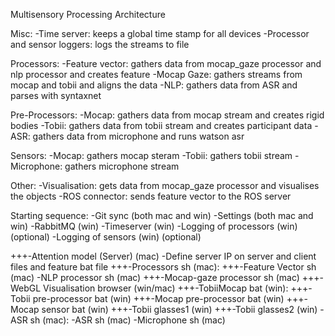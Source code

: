 Multisensory Processing Architecture

Misc:
-Time server: keeps a global time stamp for all devices
-Processor and sensor loggers: logs the streams to file

Processors:
-Feature vector: gathers data from mocap_gaze processor and nlp processor and creates feature
-Mocap Gaze: gathers streams from mocap and tobii and aligns the data
-NLP: gathers data from ASR and parses with syntaxnet

Pre-Processors:
-Mocap: gathers data from mocap stream and creates rigid bodies
-Tobii: gathers data from tobii stream and creates participant data
-ASR: gathers data from microphone and runs watson asr

Sensors:
-Mocap: gathers mocap steram
-Tobii: gathers tobii stream
-Microphone: gathers microphone stream

Other:
-Visualisation: gets data from mocap_gaze processor and visualises the objects
-ROS connector: sends feature vector to the ROS server

Starting sequence:
-Git sync (both mac and win)
-Settings (both mac and win)
-RabbitMQ (win)
-Timeserver (win)
    -Logging of processors (win) (optional)
    -Logging of sensors (win) (optional)

+++-Attention model (Server) (mac)
    -Define server IP on server and client files and feature bat file
+++-Processors sh (mac):
    +++-Feature Vector sh (mac)
    -NLP processor sh (mac)
    +++-Mocap-gaze processor sh (mac)
+++-WebGL Visualisation browser (win/mac)
+++-TobiiMocap bat (win):
    +++-Tobii pre-processor bat (win)
    +++-Mocap pre-processor bat (win)
    +++-Mocap sensor bat (win)
+++-Tobii glasses1 (win)
+++-Tobii glasses2 (win)
-ASR sh (mac):
    -ASR sh (mac)
    -Microphone sh (mac)
